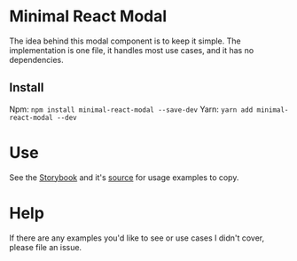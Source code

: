 # Minimal React Modal

The idea behind this modal component is to keep it simple.  The implementation is one file, it handles most use cases, and it has no dependencies.

## Install

Npm: `npm install minimal-react-modal --save-dev`
Yarn: `yarn add minimal-react-modal --dev`

# Use

See the [Storybook](https://benshope.github.io/minimal-react-modal) and it's [source](https://github.com/benshope/minimal-react-modal/blob/master/stories.js) for usage examples to copy.

# Help

If there are any examples you'd like to see or use cases I didn't cover, please file an issue.
